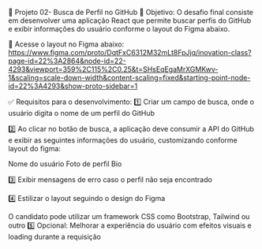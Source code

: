 🚀 Projeto 02- Busca de Perfil no GitHub
📝 Objetivo:
O desafio final consiste em desenvolver uma aplicação React que permite buscar perfis do GitHub e exibir informações do usuário conforme o layout do Figma abaixo.

🔗 Acesse o layout no Figma abaixo:
https://www.figma.com/proto/DqtFxC6312M32mLt8FpJjq/inovation-class?page-id=22%3A2864&node-id=22-4293&viewport=359%2C115%2C0.25&t=SHsEqEgaMrXGMKwv-1&scaling=scale-down-width&content-scaling=fixed&starting-point-node-id=22%3A4293&show-proto-sidebar=1

✅ Requisitos para o desenvolvimento:
1️⃣ Criar um campo de busca, onde o usuário digita o nome de um perfil do GitHub


2️⃣ Ao clicar no botão de busca, a aplicação deve consumir a API do GitHub e exibir as seguintes informações do usuário, customizando conforme layout do figma:

Nome do usuário
Foto de perfil
Bio

3️⃣ Exibir mensagens de erro caso o perfil não seja encontrado


4️⃣ Estilizar o layout seguindo o design do Figma

O candidato pode utilizar um framework CSS como Bootstrap, Tailwind ou outro
5️⃣ Opcional: Melhorar a experiência do usuário com efeitos visuais e loading durante a requisição
